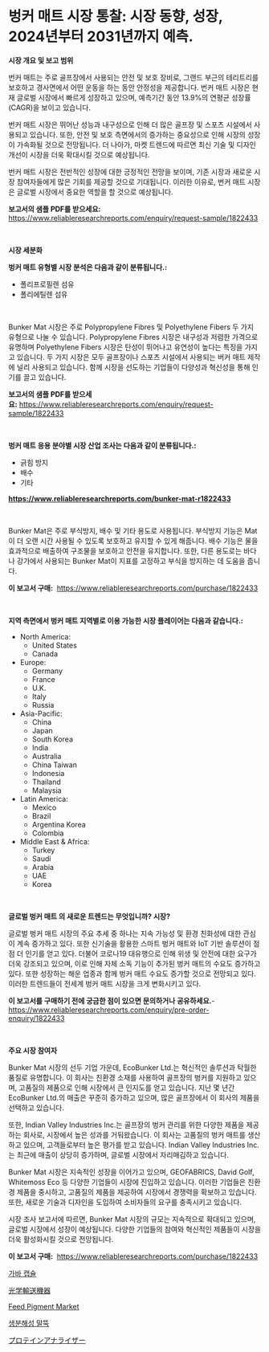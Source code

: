 <p><h1>벙커 매트 시장 통찰: 시장 동향, 성장, 2024년부터 2031년까지 예측.</h1></p><p><strong>시장 개요 및 보고 범위</strong></p>
<p><p>번커 매트는 주로 골프장에서 사용되는 안전 및 보호 장비로, 그랜드 부근의 테리트리를 보호하고 경사면에서 어떤 운동을 하는 동안 안정성을 제공합니다. 번커 매트 시장은 현재 글로벌 시장에서 빠르게 성장하고 있으며, 예측기간 동안 13.9%의 연평균 성장률(CAGR)을 보이고 있습니다. </p><p>번커 매트 시장은 뛰어난 성능과 내구성으로 인해 더 많은 골프장 및 스포츠 시설에서 사용되고 있습니다. 또한, 안전 및 보호 측면에서의 증가하는 중요성으로 인해 시장의 성장이 가속화될 것으로 전망됩니다. 더 나아가, 마켓 트렌드에 따르면 최신 기술 및 디자인 개선이 시장을 더욱 확대시킬 것으로 예상됩니다.</p><p>번커 매트 시장은 전반적인 성장에 대한 긍정적인 전망을 보이며, 기존 시장과 새로운 시장 참여자들에게 많은 기회를 제공할 것으로 기대됩니다. 이러한 이유로, 번커 매트 시장은 글로벌 시장에서 중요한 역할을 할 것으로 예상됩니다.</p></p>
<p><strong>보고서의 샘플 PDF를 받으세요:</strong> <a href="https://www.reliableresearchreports.com/enquiry/request-sample/1822433">https://www.reliableresearchreports.com/enquiry/request-sample/1822433</a></p>
<p>&nbsp;</p>
<p><strong>시장 세분화</strong></p>
<p><strong>벙커 매트 유형별 시장 분석은 다음과 같이 분류됩니다.:</strong></p>
<p><ul><li>폴리프로필렌 섬유</li><li>폴리에틸렌 섬유</li></ul></p>
<p>&nbsp;</p>
<p><p>Bunker Mat 시장은 주로 Polypropylene Fibres 및 Polyethylene Fibers 두 가지 유형으로 나눌 수 있습니다. Polypropylene Fibres 시장은 내구성과 저렴한 가격으로 유명하며 Polyethylene Fibers 시장은 탄성이 뛰어나고 유연성이 높다는 특징을 가지고 있습니다. 두 가지 시장은 모두 골프장이나 스포츠 시설에서 사용되는 버커 매트 제작에 널리 사용되고 있습니다. 함께 시장을 선도하는 기업들이 다양성과 혁신성을 통해 인기를 끌고 있습니다.</p></p>
<p><strong>보고서의 샘플 PDF를 받으세요:</strong>&nbsp;<a href="https://www.reliableresearchreports.com/enquiry/request-sample/1822433">https://www.reliableresearchreports.com/enquiry/request-sample/1822433</a></p>
<p>&nbsp;</p>
<p><strong> 벙커 매트 응용 분야별 시장 산업 조사는 다음과 같이 분류됩니다.:</strong></p>
<p><ul><li>긁힘 방지</li><li>배수</li><li>기타</li></ul></p>
<p><strong><a href="https://www.reliableresearchreports.com/bunker-mat-r1822433">https://www.reliableresearchreports.com/bunker-mat-r1822433</a></strong></p>
<p>&nbsp;</p>
<p><p>Bunker Mat은 주로 부식방지, 배수 및 기타 용도로 사용됩니다. 부식방지 기능은 Mat이 더 오랜 시간 사용될 수 있도록 보호하고 유지할 수 있게 해줍니다. 배수 기능은 물을 효과적으로 배출하여 구조물을 보호하고 안전을 유지합니다. 또한, 다른 용도로는 바다나 강가에서 사용되는 Bunker Mat이 지표를 고정하고 부식을 방지하는 데 도움을 줍니다.</p></p>
<p><strong>이 보고서 구매:</strong>&nbsp; <a href="https://www.reliableresearchreports.com/purchase/1822433">https://www.reliableresearchreports.com/purchase/1822433</a></p>
<p>&nbsp;</p>
<p><strong>지역 측면에서 벙커 매트 지역별로 이용 가능한 시장 플레이어는 다음과 같습니다.:</strong></p>
<p><ul>
    <li>
        North America:
        <ul>
            <li>United States</li>
            <li>Canada</li>
        </ul>
    </li>
    <li>
        Europe:
        <ul>
            <li>Germany</li>
            <li>France</li>
            <li>U.K.</li>
            <li>Italy</li>
            <li>Russia</li>
        </ul>
    </li>
    <li>
        Asia-Pacific:
        <ul>
            <li>China</li>
            <li>Japan</li>
            <li>South Korea</li>
            <li>India</li>
            <li>Australia</li>
            <li>China Taiwan</li>
            <li>Indonesia</li>
            <li>Thailand</li>
            <li>Malaysia</li>
        </ul>
    </li>
    <li>
        Latin America:
        <ul>
            <li>Mexico</li>
            <li>Brazil</li>
            <li>Argentina Korea</li>
            <li>Colombia</li>
        </ul>
    </li>
    <li>
        Middle East & Africa:
        <ul>
            <li>Turkey</li>
            <li>Saudi</li>
            <li>Arabia</li>
            <li>UAE</li>
            <li>Korea</li>
        </ul>
    </li>
    </ul></p>
<p>&nbsp;</p>
<p><strong>글로벌 벙커 매트 의 새로운 트렌드는 무엇입니까? 시장?</strong></p>
<p><p>글로벌 벙커 매트 시장의 주요 추세 중 하나는 지속 가능성 및 환경 친화성에 대한 관심이 계속 증가하고 있다. 또한 신기술을 활용한 스마트 벙커 매트와 IoT 기반 솔루션이 점점 더 인기를 얻고 있다. 더불어 코로나19 대유행으로 인해 위생 및 안전에 대한 요구가 더욱 강조되고 있으며, 이로 인해 자체 소독 기능이 추가된 벙커 매트의 수요도 증가하고 있다. 또한 성장하는 해운 업종과 함께 벙커 매트 수요도 증가할 것으로 전망되고 있다. 이러한 트렌드들이 전세계 벙커 매트 시장을 크게 변화시키고 있다.</p></p>
<p><strong>이 보고서를 구매하기 전에 궁금한 점이 있으면 문의하거나 공유하세요.</strong>- <a href="https://www.reliableresearchreports.com/enquiry/pre-order-enquiry/1822433">https://www.reliableresearchreports.com/enquiry/pre-order-enquiry/1822433</a></p>
<p>&nbsp;</p>
<p><strong>주요 시장 참여자</strong></p>
<p><p>Bunker Mat 시장의 선두 기업 가운데, EcoBunker Ltd.는 혁신적인 솔루션과 탁월한 품질로 유명합니다. 이 회사는 친환경 소재를 사용하여 골프장의 벙커를 지원하고 있으며, 고품질의 제품으로 인해 시장에서 큰 인지도를 얻고 있습니다. 지난 몇 년간 EcoBunker Ltd.의 매출은 꾸준히 증가하고 있으며, 많은 골프장에서 이 회사의 제품을 선택하고 있습니다.</p><p>또한, Indian Valley Industries Inc.는 골프장의 벙커 관리를 위한 다양한 제품을 제공하는 회사로, 시장에서 높은 성과를 거둬왔습니다. 이 회사는 고품질의 벙커 매트를 생산하고 있으며, 고객들로부터 높은 평가를 받고 있습니다. Indian Valley Industries Inc.는 최근에 매출이 상당히 증가하며, 글로벌 시장에서 자리매김하고 있습니다.</p><p>Bunker Mat 시장은 지속적인 성장을 이어가고 있으며, GEOFABRICS, David Golf, Whitemoss Eco 등 다양한 기업들이 시장에 진입하고 있습니다. 이러한 기업들은 친환경 제품을 중시하고, 고품질의 제품을 제공하여 시장에서 경쟁력을 확보하고 있습니다. 또한, 새로운 기술과 디자인을 도입하여 소비자들의 요구를 충족시키고 있습니다.</p><p>시장 조사 보고서에 따르면, Bunker Mat 시장의 규모는 지속적으로 확대되고 있으며, 글로벌 시장에서 성장이 예상됩니다. 다양한 기업들의 참여와 혁신적인 제품들이 시장을 더욱 활성화시킬 것으로 전망됩니다.</p></p>
<p><strong>이 보고서 구매:</strong>&nbsp;&nbsp;<a href="https://www.reliableresearchreports.com/purchase/1822433">https://www.reliableresearchreports.com/purchase/1822433</a></p>
<p><p><a href="https://github.com/vsn7qpua81q/Market-Research-Report-List-1/blob/main/231229630376.md">가바 캡슐</a></p><p><a href="https://medium.com/@annchovey1988/%E5%85%89%E9%80%9A%E4%BF%A1%E6%A9%9F%E5%99%A8%E5%B8%82%E5%A0%B4-2031%E5%B9%B4%E3%81%BE%E3%81%A7%E3%81%AE%E6%88%90%E5%8A%9F%E3%81%99%E3%82%8B%E3%83%93%E3%82%B8%E3%83%8D%E3%82%B9%E6%88%A6%E7%95%A5%E3%81%AE%E9%8D%B5-962d42351fc7">光学輸送機器</a></p><p><a href="https://issuu.com/reportprime-2/docs/feed-pigment-market-size-2030.pptx">Feed Pigment Market</a></p><p><a href="https://github.com/trmesnao7959541/Market-Research-Report-List-1/blob/main/951395330375.md">생분해성 말뚝</a></p><p><a href="https://github.com/ReyesKohler20231/Market-Research-Report-List-1/blob/main/588297533098.md">プロテインアナライザー</a></p></p>